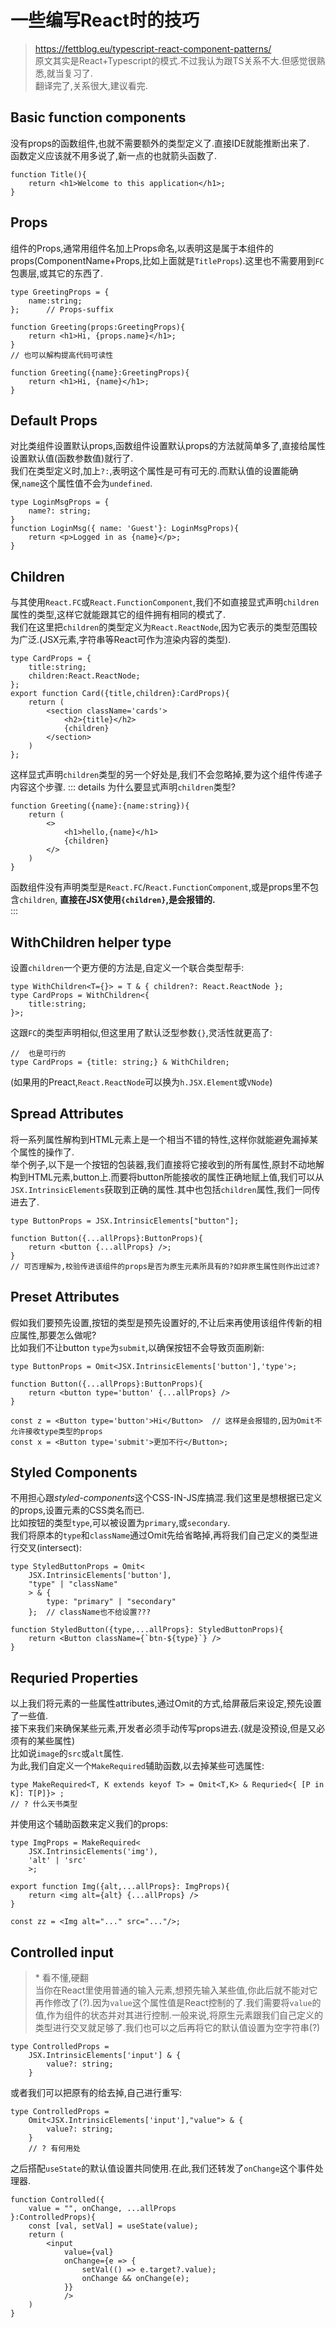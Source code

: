 # 一些编写React时的技巧
> https://fettblog.eu/typescript-react-component-patterns/  
> 原文其实是React+Typescript的模式.不过我认为跟TS关系不大.但感觉很熟悉,就当复习了.   
> 翻译完了,关系很大,建议看完.

<!-- ## 目录
* [Basic function components](#basic-function-components)
* [Props](#Props)
* [Default Props](#default-props)
* [Children](#children)
* [WithChildrenHelper](#withchildren-helper-type)
* [Spread Attributes](#spread-attributes)
* [Preset Attributes](#preset-attributes)
* [Styled Components](#styled-components)
* [Requried Properties](#requried-properties)
* [Controlled input](#controlled-input) -->

## Basic function components
没有props的函数组件,也就不需要额外的类型定义了.直接IDE就能推断出来了.  
函数定义应该就不用多说了,新一点的也就箭头函数了.
```tsx
function Title(){
    return <h1>Welcome to this application</h1>;
}
```

## Props
组件的Props,通常用组件名加上Props命名,以表明这是属于本组件的props(ComponentName+Props,比如上面就是`TitleProps`).这里也不需要用到`FC`包裹层,或其它的东西了.
```tsx
type GreetingProps = {
    name:string;
};      // Props-suffix

function Greeting(props:GreetingProps){
    return <h1>Hi, {props.name}</h1>;
}
// 也可以解构提高代码可读性

function Greeting({name}:GreetingProps){
    return <h1>Hi, {name}</h1>;
}
```

## Default Props
对比类组件设置默认props,函数组件设置默认props的方法就简单多了,直接给属性设置默认值(函数参数值)就行了.  
我们在类型定义时,加上`?:`,表明这个属性是可有可无的.而默认值的设置能确保,`name`这个属性值不会为`undefined`.

```tsx
type LoginMsgProps = {
    name?: string;
}
function LoginMsg({ name: 'Guest'}: LoginMsgProps){
    return <p>Logged in as {name}</p>;
}
```

## Children
与其使用`React.FC`或`React.FunctionComponent`,我们不如直接显式声明`children`属性的类型,这样它就能跟其它的组件拥有相同的模式了.  
我们在这里把`children`的类型定义为`React.ReactNode`,因为它表示的类型范围较为广泛.(JSX元素,字符串等React可作为渲染内容的类型).

```tsx
type CardProps = {
    title:string;
    children:React.ReactNode;
};
export function Card({title,children}:CardProps){
    return (
        <section className='cards'>
            <h2>{title}</h2>
            {children}
        </section>
    )
};
```
这样显式声明`children`类型的另一个好处是,我们不会忽略掉,要为这个组件传递子内容这个步骤.
::: details 为什么要显式声明`children`类型?
```tsx
function Greeting({name}:{name:string}){
    return (
        <>
            <h1>hello,{name}</h1>
            {children}
        </>
    )
}
```
函数组件没有声明类型是`React.FC`/`React.FunctionComponent`,或是props里不包含`children`, **直接在JSX使用`{children}`,是会报错的.**  
:::

## WithChildren helper type
设置`children`一个更方便的方法是,自定义一个联合类型帮手:
```tsx
type WithChildren<T={}> = T & { children?: React.ReactNode };
type CardProps = WithChildren<{
    title:string;
}>;
```
这跟`FC`的类型声明相似,但这里用了默认泛型参数`{}`,灵活性就更高了:
```tsx
//  也是可行的
type CardProps = {title: string;} & WithChildren;
```
(如果用的Preact,`React.ReactNode`可以换为`h.JSX.Element`或`VNode`)

## Spread Attributes
将一系列属性解构到HTML元素上是一个相当不错的特性,这样你就能避免漏掉某个属性的操作了.  
举个例子,以下是一个按钮的包装器,我们直接将它接收到的所有属性,原封不动地解构到HTML元素,button上.而要将button所能接收的属性正确地赋上值,我们可以从`JSX.IntrinsicElements`获取到正确的属性.其中也包括`children`属性,我们一同传进去了.
```tsx
type ButtonProps = JSX.IntrinsicElements["button"];

function Button({...allProps}:ButtonProps){
    return <button {...allProps} />;
}
// 可否理解为,校验传进该组件的props是否为原生元素所具有的?如非原生属性则作出过滤?
```

## Preset Attributes
假如我们要预先设置,按钮的类型是预先设置好的,不让后来再使用该组件传新的相应属性,那要怎么做呢?  
比如我们不让button `type`为`submit`,以确保按钮不会导致页面刷新:
```tsx
type ButtonProps = Omit<JSX.IntrinsicElements['button'],'type'>;

function Button({...allProps}:ButtonProps){
    return <button type='button' {...allProps} />
}

const z = <Button type='button'>Hi</Button>  // 这样是会报错的,因为Omit不允许接收type类型的props
const x = <Button type='submit'>更加不行</Button>;
```

## Styled Components
不用担心跟*styled-components*这个CSS-IN-JS库搞混.我们这里是想根据已定义的props,设置元素的CSS类名而已.  
比如按钮的类型`type`,可以被设置为`primary`,或`secondary`.  
我们将原本的`type`和`className`通过Omit先给省略掉,再将我们自己定义的类型进行交叉(intersect):
```tsx
type StyledButtonProps = Omit<
    JSX.IntrinsicElements['button'],
    "type" | "className"
    > & {
        type: "primary" | "secondary"
    };  // className也不给设置???

function StyledButton({type,...allProps}: StyledButtonProps){
    return <Button className={`btn-${type}`} /> 
}
```
## Requried Properties
以上我们将元素的一些属性attributes,通过Omit的方式,给屏蔽后来设定,预先设置了一些值.  
接下来我们来确保某些元素,开发者必须手动传写props进去.(就是没预设,但是又必须有的某些属性)  
比如说`image`的`src`或`alt`属性.  
为此,我们自定义一个`MakeRequired`辅助函数,以去掉某些可选属性:
```tsx
type MakeRequired<T, K extends keyof T> = Omit<T,K> & Requried<{ [P in K]: T[P]}> ; 
// ? 什么天书类型
```
并使用这个辅助函数来定义我们的props:
```tsx
type ImgProps = MakeRequired<
    JSX.IntrinsicElements('img'),
    'alt' | 'src'
    >;

export function Img({alt,...allProps}: ImgProps){
    return <img alt={alt} {...allProps} />
}

const zz = <Img alt="..." src="..."/>;
```

## Controlled input
> \* 看不懂,硬翻  
当你在React里使用普通的输入元素,想预先输入某些值,你此后就不能对它再作修改了(?).因为`value`这个属性值是React控制的了.我们需要将`value`的值,作为组件的状态并对其进行控制.一般来说,将原生元素跟我们自己定义的类型进行交叉就足够了.我们也可以之后再将它的默认值设置为空字符串(?)
```tsx
type ControlledProps = 
    JSX.IntrinsicElements['input'] & {
        value?: string;
    }
```
或者我们可以把原有的给去掉,自己进行重写:
```tsx
type ControlledProps = 
    Omit<JSX.IntrinsicElements['input'],"value"> & {
        value?: string;
    }
    // ? 有何用处
```
之后搭配`useState`的默认值设置共同使用.在此,我们还转发了`onChange`这个事件处理器.
```tsx
function Controlled({
    value = "", onChange, ...allProps
}:ControlledProps){
    const [val, setVal] = useState(value);
    return (
        <input
            value={val}
            onChange={e => {
                setVal(() => e.target?.value);
                onChange && onChange(e);
            }}
            />
    )
}
```